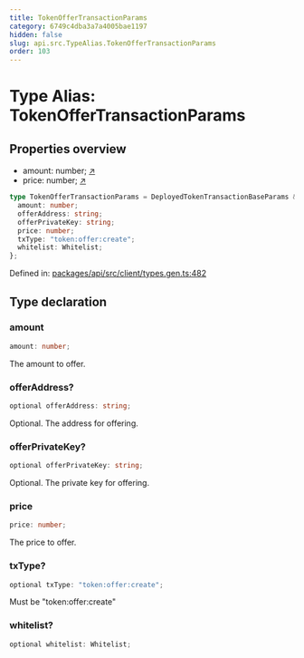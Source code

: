 ```yaml
---
title: TokenOfferTransactionParams
category: 6749c4dba3a7a4005bae1197
hidden: false
slug: api.src.TypeAlias.TokenOfferTransactionParams
order: 103
---
```


# Type Alias: TokenOfferTransactionParams

## Properties overview

- amount:  number; [↗](#amount)
- price:  number; [↗](#price)

```ts
type TokenOfferTransactionParams = DeployedTokenTransactionBaseParams & {
  amount: number;
  offerAddress: string;
  offerPrivateKey: string;
  price: number;
  txType: "token:offer:create";
  whitelist: Whitelist;
};
```

Defined in: [packages/api/src/client/types.gen.ts:482](https://github.com/zkcloudworker/minatokens-lib/blob/main/packages/api/src/client/types.gen.ts#L482)

## Type declaration

### amount

```ts
amount: number;
```

The amount to offer.

### offerAddress?

```ts
optional offerAddress: string;
```

Optional. The address for offering.

### offerPrivateKey?

```ts
optional offerPrivateKey: string;
```

Optional. The private key for offering.

### price

```ts
price: number;
```

The price to offer.

### txType?

```ts
optional txType: "token:offer:create";
```

Must be "token:offer:create"

### whitelist?

```ts
optional whitelist: Whitelist;
```
